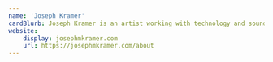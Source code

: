 ```yaml
---
name: 'Joseph Kramer'
cardBlurb: Joseph Kramer is an artist working with technology and sound as orienting tools, creating instruments, objects, and compositions to explore the limits of our reach and investigate the nature of our connections. He has worked with Noé Cuéllar since 2009 under the project name Coppice. He is based in Chicago, IL.
website:
    display: josephmkramer.com
    url: https://josephmkramer.com/about
---
```

